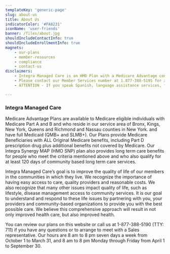 ```yaml
---
templateKey: 'generic-page'
slug: about-us
title: About Us
indicatorColor: '#FA8231'
iconName: 'user-friends'
banner: /files/about.jpg
shouldIncludeContactInfo: true
shouldIncludeEnrollmentInfo: true
magnets:
    - our-plans
    - member-resources
    - compliance
    - contact-us
disclaimers:
    - Integra Managed Care is an HMO Plan with a Medicare Advantage contract and a contract with the New York State Medicaid program. Enrollment in Integra Managed Care depends on contract renewal. This information is not a complete description of benefits. Limitations, copayments, and restrictions may apply. Benefits, premiums and/or co-payments/co-insurance may change on January 1 of each year. You must continue to pay your Medicare Part B premium. Certain plans are available to anyone who has both Medicaid from New York State and Medicare. Integra Managed Care complies with applicable Federal civil rights laws and does not discriminate on the basis of race, color, national origin, age, disability, or sex.
    - Please contact our Member Services number at 1.877-388-5195 for additional information (TTY users should call 711). Hours are Sunday through Saturday 8am to 8pm. NOTE - Between April 1 and September 30 Member Services hours for Saturday and Sunday will be operated by alternate technology.
    - ATTENTION - If you speak Spanish, language assistance services, free of charge, are available to you. Call 1-877-388-5195 (TTY 711). ATENCIÓN - si habla español, tiene a su disposición servicios gratuitos de asistencia lingüística. Llame al 1- 877-388-5195 (TTY 711). Assistance services for other languages are also available free of charge at the number above. All plan materials and information are available upon request in a different language or alternate formats such as braille, large print and audio.

---
```

### Integra Managed Care

Medicare Advantage Plans are available to Medicare eligible individuals with Medicare Part A and B and who reside in our service area of Bronx, Kings, New York, Queens and Richmond and Nassau counties in New York. and have full Medicaid (QMB+ and SLMB+). Our Plans provide Medicare Beneficiaries with ALL Original Medicare benefits, including Part D prescription drug plus additional benefits not covered by Medicare. Our Integra Synergy MAP (HMO SNP) plan also provides long term care benefits for people who meet the criteria mentioned above and who also qualify for at least 120 days of community based long term care services.

Integra Managed Care’s goal is to improve the quality of life of our members in the communities in which they live. We recognize the importance of having easy access to care, quality providers and reasonable costs. We also recognize that many other issues impact quality of life, such as lifestyle, disease management access to community services. It is our goal to understand and respond to these life issues by partnering with you, your providers and community-based organizations to provide you with the best possible care. We believe this comprehensive approach will result in not only improved health care, but also improved health.

You can review our plans on this website or call us at 1-877-388-5190 (TTY: 711) if you have any questions or to arrange to meet with a Sales representative. Our hours are 8 am to 8 pm seven days a week from October 1 to March 31, and 8 am to 8 pm Monday through Friday from April 1 to September 30.